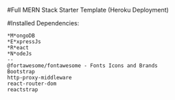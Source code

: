 #Full MERN Stack Starter Template (Heroku Deployment)

#Installed Dependencies:

    *M*ongoDB
    *E*xpressJs
    *R*eact
    *N*odeJs
    --
    @fortawesome/fontawesome - Fonts Icons and Brands
    Bootstrap
    http-proxy-middleware
    react-router-dom
    reactstrap